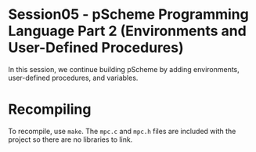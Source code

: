 # Session05 - pScheme Programming Language Part 2 (Environments and User-Defined Procedures)

In this session, we continue building pScheme by adding environments, user-defined procedures, and variables. 

# Recompiling

To recompile, use `make`. The `mpc.c` and `mpc.h` files are included with the project so there are no libraries to link.